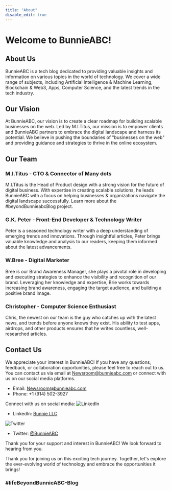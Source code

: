 ```yaml
---
title: "About"
disable_edit: true
---
```


# Welcome to BunnieABC!

## About Us

BunnieABC is a tech blog dedicated to providing valuable insights and information on various topics in the world of technology. We cover a wide range of subjects, including Artificial Intelligence & Machine Learning, Blockchain & Web3, Apps, Computer Science, and the latest trends in the tech industry.

## Our Vision

At BunnieABC, our vision is to create a clear roadmap for building scalable businesses on the web. Led by M.I.Titus, our mission is to empower clients and BunnieABC partners to embrace the digital landscape and harness its potential. We believe in pushing the boundaries of "businesses on the web" and providing guidance and strategies to thrive in the online ecosystem.

## Our Team

### M.I.Titus - CTO & Connector of Many dots

M.I.Titus is the Head of Product design with a strong vision for the future of digital business. With expertise in creating scalable solutions, he leads BunnieABC with a focus on helping businesses & organizations navigate the digital landscape successfully.
Learn more about the #beyondBunnieabcBlog project.

### G.K. Peter - Front-End Developer & Technology Writer

Peter is a seasoned technology writer with a deep understanding of emerging trends and innovations. Through insightful articles, Peter brings valuable knowledge and analysis to our readers, keeping them informed about the latest advancements.

### W.Bree - Digital Marketer

Bree is our Brand Awareness Manager, she plays a pivotal role in developing and executing strategies to enhance the visibility and recognition of our brand. Leveraging her knowledge and expertise, Brie works towards increasing brand awareness, engaging the target audience, and building a positive brand image.

### Christopher - Computer Science Enthusiast

Chris, the newest on our team is the guy who catches up with the latest news, and trends before anyone knows they exist. His ability to test apps, airdrops, and other products ensures that he writes countless, well-researched articles.

## Contact Us

We appreciate your interest in BunnieABC! If you have any questions, feedback, or collaboration opportunities, please feel free to reach out to us. You can contact us via email at [Newsroom@bunnieabc.com](mailto:Newsroom@bunnieabc.com) or connect with us on our social media platforms.

- Email: [Newsroom@bunnieabc.com](mailto:Newsroom@bunnieabc.com)
- Phone: +1 (914) 502-3927

Connect with us on social media:
![LinkedIn](https://img.shields.io/badge/linkedin-%230077B5.svg?style=for-the-badge&logo=linkedin&logoColor=white)
- LinkedIn: [Bunnie LLC](https://www.linkedin.com/company/bunnie-abc/)

![Twitter](https://img.shields.io/badge/Twitter-%231DA1F2.svg?style=for-the-badge&logo=Twitter&logoColor=white)
- Twitter: [@BunnieABC](https://twitter.com/BunnieABC)

Thank you for your support and interest in BunnieABC! We look forward to hearing from you.


Thank you for joining us on this exciting tech journey. Together, let's explore the ever-evolving world of technology and embrace the opportunities it brings!

### #lifeBeyondBunnieABC-Blog
